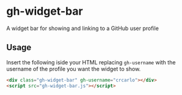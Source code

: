 # gh-widget-bar
A widget bar for showing and linking to a GitHub user profile

## Usage
Insert the following iside your HTML replacing `gh-username` with the username of the profile you want the widget to show.
```html
<div class="gh-widget-bar" gh-username="crcarlo"></div>
<script src="gh-widget-bar.js"></script>
```
